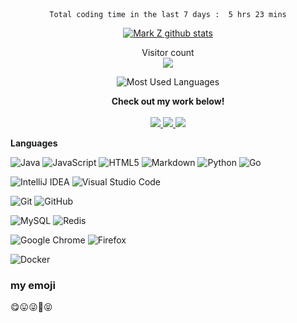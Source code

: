
<!--START_SECTION:waka-->
<center><code>Total coding time in the last 7 days :  5 hrs 23 mins</code></center>
<!--END_SECTION:waka-->

<p align="center"> 
  <a href="https://github.com/shuxuecode">
    <img src="https://github-readme-stats.vercel.app/api?username=shuxuecode" alt="Mark Z github stats"/>
  </a>

<!-- &不能居中
[![Mark Z github stats](https://github-readme-stats.vercel.app/api?username=shuxuecode)](//www.funimg.top)
-->
</p>


<p align="center"> 
  Visitor count<br>
  <img src="https://profile-counter.glitch.me/shuxuecode/count.svg" />
</p>


<center>

![Most Used Languages](https://github-readme-stats.vercel.app/api/top-langs/?username=shuxuecode&theme=dark&layout=compact)
</center>


<p align="center">
  <strong>Check out my work below!</strong>
  <br><br>
  <a href="https://github.com/shuxuecode">
    <img src="https://badges.pufler.dev/visits/shuxuecode/shuxuecode?style=flat-square&color=black&logo=github">
  </a>
  <a href="https://github.com/shuxuecode">
    <img src="https://badges.pufler.dev/years/shuxuecode?style=flat-square&color=black&logo=github">
  </a>
  <a href="https://github.com/shuxuecode?tab=repositories">
    <img src="https://badges.pufler.dev/repos/shuxuecode?style=flat-square&color=black&logo=github">
  </a>
  <!-- <a href="https://gist.github.com/shuxuecode">
    <img src="https://badges.pufler.dev/gists/shuxuecode?style=flat-square&color=black&logo=github">
  </a>
  <a href="https://github.com/shuxuecode">
    <img src="https://badges.pufler.dev/commits/monthly/shuxuecode?style=flat-square&color=black&logo=github">
  </a> -->
</p>


**Languages**

<!-- <code>Java</code> -->

![Java](https://img.shields.io/badge/java-%23ED8B00.svg?style=for-the-badge&logo=java&logoColor=white)
![JavaScript](https://img.shields.io/badge/javascript-%23323330.svg?style=for-the-badge&logo=javascript&logoColor=%23F7DF1E)
![HTML5](https://img.shields.io/badge/html5-%23E34F26.svg?style=for-the-badge&logo=html5&logoColor=white)
![Markdown](https://img.shields.io/badge/markdown-%23000000.svg?style=for-the-badge&logo=markdown&logoColor=white)
![Python](https://img.shields.io/badge/python-3670A0?style=for-the-badge&logo=python&logoColor=ffdd54)
![Go](https://img.shields.io/badge/go-%2300ADD8.svg?style=for-the-badge&logo=go&logoColor=white)



![IntelliJ IDEA](https://img.shields.io/badge/IntelliJIDEA-000000.svg?style=for-the-badge&logo=intellij-idea&logoColor=white)
![Visual Studio Code](https://img.shields.io/badge/Visual%20Studio%20Code-0078d7.svg?style=for-the-badge&logo=visual-studio-code&logoColor=white)


![Git](https://img.shields.io/badge/git-%23F05033.svg?style=for-the-badge&logo=git&logoColor=white)
![GitHub](https://img.shields.io/badge/github-%23121011.svg?style=for-the-badge&logo=github&logoColor=white)


![MySQL](https://img.shields.io/badge/mysql-%2300f.svg?style=for-the-badge&logo=mysql&logoColor=white)
![Redis](https://img.shields.io/badge/redis-%23DD0031.svg?style=for-the-badge&logo=redis&logoColor=white)


![Google Chrome](https://img.shields.io/badge/Google%20Chrome-4285F4?style=for-the-badge&logo=GoogleChrome&logoColor=white)
![Firefox](https://img.shields.io/badge/Firefox-FF7139?style=for-the-badge&logo=Firefox-Browser&logoColor=white)


![Docker](https://img.shields.io/badge/docker-%230db7ed.svg?style=for-the-badge&logo=docker&logoColor=white)

### my emoji

😋😛😜🤪😝




<!-- 
### Hi there 👋
 -->

<!--
**shuxuecode/shuxuecode** is a ✨ _special_ ✨ repository because its `README.md` (this file) appears on your GitHub profile.

Here are some ideas to get you started:

- 🔭 I’m currently working on ...
- 🌱 I’m currently learning ...
- 👯 I’m looking to collaborate on ...
- 🤔 I’m looking for help with ...
- 💬 Ask me about ...
- 📫 How to reach me: ...
- 😄 Pronouns: ...
- ⚡ Fun fact: ...
-->
